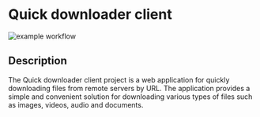 # Quick downloader client

![example workflow](https://github.com/mi-qacker/quick-downloader/actions/workflows/ci.yml/badge.svg)

## Description

The Quick downloader client project is a web application for quickly
downloading files from remote servers by URL. The application provides a simple and
convenient solution for downloading various types of files such as images,
videos, audio and documents.
